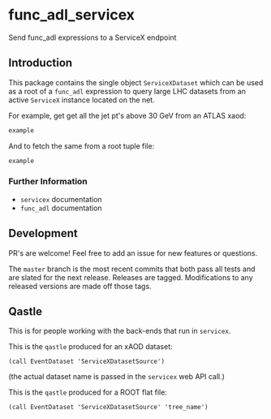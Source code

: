 # func_adl_servicex

 Send func_adl expressions to a ServiceX endpoint

## Introduction

This package contains the single object `ServiceXDataset` which can be used as a root of a `func_adl` expression to query large LHC datasets from an active `ServiceX` instance located on the net.

For example, get get all the jet pt's above 30 GeV from an ATLAS xaod:

```python
example
```

And to fetch the same from a root tuple file:

```python
example
```

### Further Information

- `servicex` documentation
- `func_adl` documentation

## Development

PR's are welcome! Feel free to add an issue for new features or questions.

The `master` branch is the most recent commits that both pass all tests and are slated for the next release. Releases are tagged. Modifications to any released versions are made off those tags.

## Qastle

This is for people working with the back-ends that run in `servicex`.

This is the `qastle` produced for an xAOD dataset:

```text
(call EventDataset 'ServiceXDatasetSource')
```

(the actual dataset name is passed in the `servicex` web API call.)

This is the `qastle` produced for a ROOT flat file:

```text
(call EventDataset 'ServiceXDatasetSource' 'tree_name')
```
